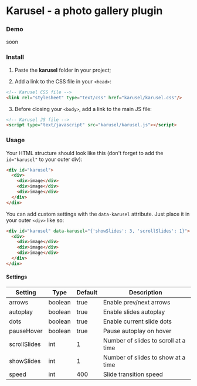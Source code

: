 # Karusel - a photo gallery plugin

### Demo

soon

### Install

1.  Paste the **karusel** folder in your project;

2.  Add a link to the CSS file in your `<head>`:

```html
<!-- Karusel CSS file -->
<link rel="stylesheet" type="text/css" href="karusel/karusel.css"/>
```

3.  Before closing your `<body>`, add a link to the main JS file:

```html
<!-- Karusel JS file -->
<script type="text/javascript" src="karusel/karusel.js"></script>
```

### Usage

Your HTML structure should look like this (don't forget to add the `id="karusel"` to your outer div):

```html
<div id="karusel">
  <div>
    <div>image</div>
    <div>image</div>
    <div>image</div>
  </div>
</div>
```

You can add custom settings with the `data-karusel` attribute. Just place it in your outer `<div>` like so:

```html
<div id="karusel" data-karusel="{'showSlides': 3, 'scrollSlides': 1}">
  <div>
    <div>image</div>
    <div>image</div>
    <div>image</div>
  </div>
</div>
```

#### Settings

| Setting      | Type    | Default | Description                          |
| ------------ | ------- | ------- | ------------------------------------ |
| arrows       | boolean | true    | Enable prev/next arrows              |
| autoplay     | boolean | true    | Enable slides autoplay               |
| dots         | boolean | true    | Enable current slide dots            |
| pauseHover   | boolean | true    | Pause autoplay on hover              |
| scrollSlides | int     | 1       | Number of slides to scroll at a time |
| showSlides   | int     | 1       | Number of slides to show at a time   |
| speed        | int     | 400     | Slide transition speed               |
